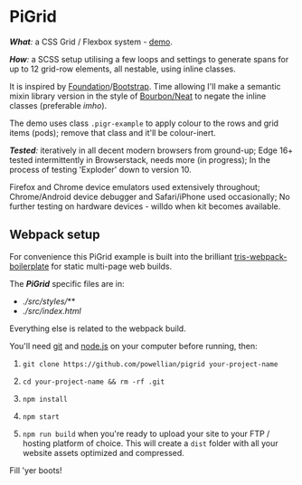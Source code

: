# PiGrid

***What**:* a CSS Grid / Flexbox system - [demo](https://powellian.com/pigrid/).

***How**:* a SCSS setup utilising a few loops and settings to generate spans for up to 12 grid-row elements, all nestable, using inline classes.

It is inspired by [Foundation](https://foundation.zurb.com/sites/docs/)/[Bootstrap](https://getbootstrap.com/docs/4.3/getting-started/introduction/). Time allowing I'll make a semantic mixin library version in the style of [Bourbon/Neat](https://neat.bourbon.io/) to negate the inline classes (preferable *imho*).

The demo uses class `.pigr-example` to apply colour to the rows and grid items (pods); remove that class and it'll be colour-inert.

***Tested**:* iteratively in all decent modern browsers from ground-up;
Edge 16+ tested intermittently in Browserstack, needs more (in progress);
In the process of testing 'Exploder' down to version 10.

Firefox and Chrome device emulators used extensively throughout;
Chrome/Android device debugger and Safari/iPhone used occasionally;
No further testing on hardware devices - willdo when kit becomes available.

## Webpack setup
For convenience this PiGrid example is built into the brilliant [tris-webpack-boilerplate](https://github.com/tr1s/tris-webpack-boilerplate) for static multi-page web builds.

The ***PiGrid*** specific files are in:
- *./src/styles/***
- *./src/index.html*

Everything else is related to the webpack build.

You'll need [git](https://git-scm.com/) and [node.js](https://nodejs.org/) on your computer before running, then:

1.  `git clone https://github.com/powellian/pigrid your-project-name`

2.  `cd your-project-name && rm -rf .git`

3.  `npm install`

4.  `npm start`

5. `npm run build` when you're ready to upload your site to your FTP / hosting platform of choice. This will create a `dist` folder with all your website assets optimized and compressed.

Fill 'yer boots!